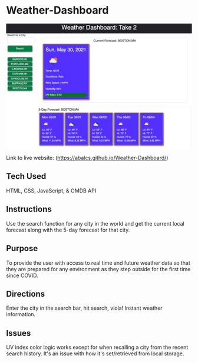 # Weather-Dashboard

![Weather Dashboard Image](develop/img/weather.png)


Link to live website: (https://abalcs.github.io/Weather-Dashboard/)

## Tech Used
HTML, CSS, JavaScript, & OMDB API

## Instructions
Use the search function for any city in the world and get the current local forecast along with the 5-day forecast for that city.  

## Purpose
To provide the user with access to real time and future weather data so that they are prepared for any environment as they step outside for the first time since COVID.  

## Directions
Enter the city in the search bar, hit search, viola!  Instant weather information.    

## Issues
UV index color logic works except for when recalling a city from the recent search history.  It's an issue with how it's set/retrieved from local storage.